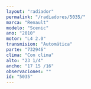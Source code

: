 ```yaml
---
layout: "radiador"
permalink: "/radiadores/5035/"
marca: "Renault"
modelo: "Scenic"
ano: "2010"
motor: "L4 2.0"
transmision: "Automática"
parte: "732946"
clima: "Con clima"
alto: "23 1/4"
ancho: "17 15 /16"
observaciones: ""
id: "5035"
---
```


